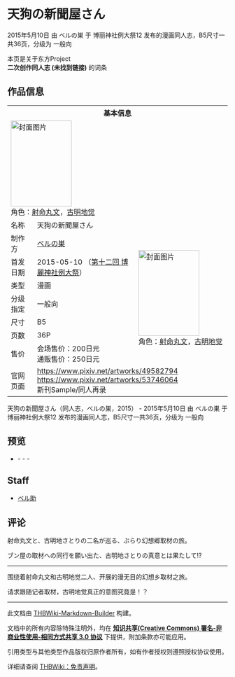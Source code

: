 # 天狗の新聞屋さん

<!-- source html: G:\repos\THBWiki-Markdown-Builder\THBWikiMarkdown\Temp\main\6\61\ns0%3A%E5%A4%A9%E7%8B%97%E3%81%AE%E6%96%B0%E8%81%9E%E5%B1%8B%E3%81%95%E3%82%93.html -->

2015年5月10日 由 ベルの巣 于 博丽神社例大祭12 发布的漫画同人志，B5尺寸一共36页，分级为 一般向

本页是关于东方Project  
 **二次创作同人志 (未找到链接)** 的词条
## 作品信息

<table><tbody><tr><th colspan="3">基本信息</th></tr><tr><td class="cover-artwork-mobile" colspan="2"><a href="./文件-天狗の新聞屋さん封面.png.md" class="image" title="封面图片"><img alt="封面图片" src="https://upload.thwiki.cc/thumb/c/cb/%E5%A4%A9%E7%8B%97%E3%81%AE%E6%96%B0%E8%81%9E%E5%B1%8B%E3%81%95%E3%82%93%E5%B0%81%E9%9D%A2.png/139px-%E5%A4%A9%E7%8B%97%E3%81%AE%E6%96%B0%E8%81%9E%E5%B1%8B%E3%81%95%E3%82%93%E5%B0%81%E9%9D%A2.png" decoding="async" loading="lazy" width="139" height="196" srcset="https://upload.thwiki.cc/thumb/c/cb/%E5%A4%A9%E7%8B%97%E3%81%AE%E6%96%B0%E8%81%9E%E5%B1%8B%E3%81%95%E3%82%93%E5%B0%81%E9%9D%A2.png/208px-%E5%A4%A9%E7%8B%97%E3%81%AE%E6%96%B0%E8%81%9E%E5%B1%8B%E3%81%95%E3%82%93%E5%B0%81%E9%9D%A2.png 1.5x, https://upload.thwiki.cc/thumb/c/cb/%E5%A4%A9%E7%8B%97%E3%81%AE%E6%96%B0%E8%81%9E%E5%B1%8B%E3%81%95%E3%82%93%E5%B0%81%E9%9D%A2.png/278px-%E5%A4%A9%E7%8B%97%E3%81%AE%E6%96%B0%E8%81%9E%E5%B1%8B%E3%81%95%E3%82%93%E5%B0%81%E9%9D%A2.png 2x" data-file-width="878" data-file-height="1239"></a><div class="cover-char">角色：<a href="./射命丸文.md" title="射命丸文">射命丸文</a>，<a href="./古明地觉.md" title="古明地觉">古明地觉</a></div></td>
</tr><tr><td class="label">名称</td><td colspan="2"> 天狗の新聞屋さん </td></tr><tr><td class="label">制作方</td><td><a href="./ベルの巣.md" title="ベルの巣">ベルの巣</a></td><td class="cover-artwork" rowspan="7" style="min-width:196px;"><a href="./文件-天狗の新聞屋さん封面.png.md" class="image" title="封面图片"><img alt="封面图片" src="https://upload.thwiki.cc/thumb/c/cb/%E5%A4%A9%E7%8B%97%E3%81%AE%E6%96%B0%E8%81%9E%E5%B1%8B%E3%81%95%E3%82%93%E5%B0%81%E9%9D%A2.png/139px-%E5%A4%A9%E7%8B%97%E3%81%AE%E6%96%B0%E8%81%9E%E5%B1%8B%E3%81%95%E3%82%93%E5%B0%81%E9%9D%A2.png" decoding="async" loading="lazy" width="139" height="196" srcset="https://upload.thwiki.cc/thumb/c/cb/%E5%A4%A9%E7%8B%97%E3%81%AE%E6%96%B0%E8%81%9E%E5%B1%8B%E3%81%95%E3%82%93%E5%B0%81%E9%9D%A2.png/208px-%E5%A4%A9%E7%8B%97%E3%81%AE%E6%96%B0%E8%81%9E%E5%B1%8B%E3%81%95%E3%82%93%E5%B0%81%E9%9D%A2.png 1.5x, https://upload.thwiki.cc/thumb/c/cb/%E5%A4%A9%E7%8B%97%E3%81%AE%E6%96%B0%E8%81%9E%E5%B1%8B%E3%81%95%E3%82%93%E5%B0%81%E9%9D%A2.png/278px-%E5%A4%A9%E7%8B%97%E3%81%AE%E6%96%B0%E8%81%9E%E5%B1%8B%E3%81%95%E3%82%93%E5%B0%81%E9%9D%A2.png 2x" data-file-width="878" data-file-height="1239"></a><div class="cover-char">角色：<a href="./射命丸文.md" title="射命丸文">射命丸文</a>，<a href="./古明地觉.md" title="古明地觉">古明地觉</a></div></td>
</tr><tr><td class="label">首发日期</td><td>2015-05-10&#160;（<a href="/展会作品列表?e=%E5%8D%9A%E4%B8%BD%E7%A5%9E%E7%A4%BE%E4%BE%8B%E5%A4%A7%E7%A5%AD%2312">第十二回 博麗神社例大祭</a>）</td></tr><tr><td class="label">类型</td><td>漫画</td></tr><tr><td class="label">分级指定</td><td>一般向</td></tr><tr><td class="label">尺寸</td><td>B5</td></tr><tr><td class="label">页数</td><td>36P</td></tr><tr><td class="label">售价</td><td>会场售价：200日元<br>通贩售价：250日元</td></tr>
<tr><td class="label">官网页面</td><td colspan="2"><a rel="nofollow" class="external free" href="https://www.pixiv.net/artworks/49582794">https://www.pixiv.net/artworks/49582794</a><br><a rel="nofollow" class="external free" href="https://www.pixiv.net/artworks/53746064">https://www.pixiv.net/artworks/53746064</a><br>新刊Sample/同人再录</td></tr></tbody></table>

天狗の新聞屋さん（同人志，ベルの巣，2015） - 2015年5月10日 由 ベルの巣 于 博丽神社例大祭12 发布的漫画同人志，B5尺寸一共36页，分级为 一般向
## 预览
- [](./文件-天狗の新聞屋さん预览图1.jpg.md)- [](./文件-天狗の新聞屋さん预览图2.jpg.md)- [](./文件-天狗の新聞屋さん预览图3.jpg.md)- [](./文件-天狗の新聞屋さん预览图4.jpg.md)

## Staff
- [ベル助](./ベル助（视频）.md)

## 评论

  
射命丸文と、古明地さとりの二名が巡る、ぶらり幻想郷取材の旅。  

ブン屋の取材への同行を願い出た、古明地さとりの真意とは果たして!?  

  

___

  
围绕着射命丸文和古明地觉二人、开展的漫无目的幻想乡取材之旅。  

请求跟随记者取材，古明地觉真正的意图究竟是！？
  







---

此文档由 [THBWiki-Markdown-Builder](https://github.com/Delsin-Yu/THBWiki-Markdown-Builder) 构建。

文档中的所有内容除特殊注明外，均在 [**知识共享(Creative Commons) 署名-非商业性使用-相同方式共享 3.0 协议**](https://creativecommons.org/licenses/by-sa/3.0/deed.zh-hans) 下提供，附加条款亦可能应用。

引用类型与其他类型作品版权归原作者所有，如有作者授权则遵照授权协议使用。

详细请查阅 [THBWiki：免责声明](https://thbwiki.cc/THBWiki:%E5%85%8D%E8%B4%A3%E5%A3%B0%E6%98%8E)。


